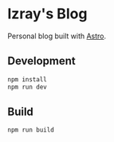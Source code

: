 # lzray's Blog

Personal blog built with [Astro](https://astro.build/).

## Development

```bash
npm install
npm run dev
```

## Build

```bash
npm run build
```
